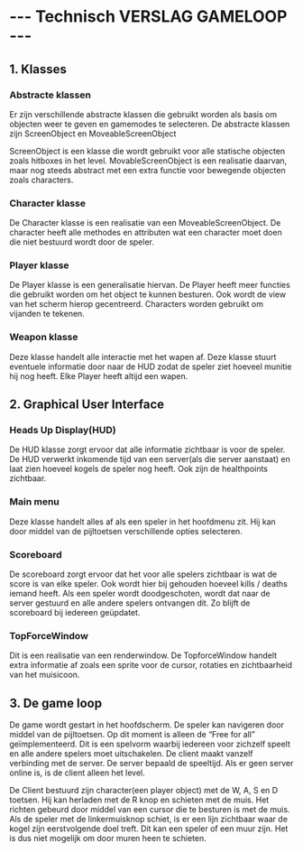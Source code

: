 # --- Technisch VERSLAG GAMELOOP ---

## 1. Klasses
### Abstracte klassen
Er zijn verschillende abstracte klassen die gebruikt worden als basis om objecten weer te geven en gamemodes te selecteren. De abstracte klassen zijn ScreenObject en MoveableScreenObject

ScreenObject is een klasse die wordt gebruikt voor alle statische objecten zoals hitboxes in het level.
MovableScreenObject is een realisatie daarvan, maar nog steeds abstract met een extra functie voor bewegende objecten zoals characters.

### Character klasse
De Character klasse is een realisatie van een MoveableScreenObject. De character heeft alle methodes en attributen wat een character moet doen die niet bestuurd wordt door de speler.

### Player klasse
De Player klasse is een generalisatie hiervan. De Player heeft meer functies die gebruikt worden om het object te kunnen besturen. Ook wordt de view van het scherm hierop gecentreerd. Characters worden gebruikt om vijanden te tekenen.

### Weapon klasse
Deze klasse handelt alle interactie met het wapen af. Deze klasse stuurt eventuele informatie door naar de HUD zodat de speler ziet hoeveel munitie hij nog heeft. Elke Player heeft altijd een wapen.



## 2. Graphical User Interface
### Heads Up Display(HUD)
De HUD klasse zorgt ervoor dat alle informatie zichtbaar is voor de speler. De HUD verwerkt inkomende tijd van een server(als die server aanstaat) en laat zien hoeveel kogels de speler nog heeft. Ook zijn de healthpoints zichtbaar.

### Main menu
Deze klasse handelt alles af als een speler in het hoofdmenu zit. Hij kan door middel van de pijltoetsen verschillende opties selecteren.

### Scoreboard
De scoreboard zorgt ervoor dat het voor alle spelers zichtbaar is wat de score is van elke speler. Ook wordt hier bij gehouden hoeveel kills / deaths iemand heeft. Als een speler wordt doodgeschoten, wordt dat naar de server gestuurd en alle andere spelers ontvangen dit. Zo blijft de scoreboard bij iedereen geüpdatet.
 
### TopForceWindow
Dit is een realisatie van een renderwindow. De TopforceWindow handelt extra informatie af zoals een sprite voor de cursor, rotaties en zichtbaarheid van het muisicoon.


## 3. De game loop
De game wordt gestart in het hoofdscherm. De speler kan navigeren door middel van de pijltoetsen. Op dit moment is alleen de “Free for all” geïmplementeerd. Dit is een spelvorm waarbij iedereen voor zichzelf speelt en alle andere spelers moet uitschakelen.
De client maakt vanzelf verbinding met de server. De server bepaald de speeltijd. Als er geen server online is, is de client alleen het level.

De Client bestuurd zijn character(een player object) met de W, A, S en D toetsen. Hij kan herladen met de R knop en schieten met de muis. Het richten gebeurd door middel van een cursor die te besturen is met de muis. Als de speler met de linkermuisknop schiet, is er een lijn zichtbaar waar de kogel zijn eerstvolgende doel treft. Dit kan een speler of een muur zijn. Het is dus niet mogelijk om door muren heen te schieten.

